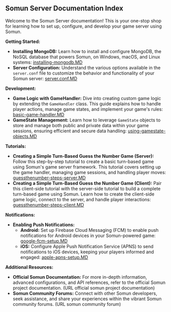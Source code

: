 ## Somun Server Documentation Index

Welcome to the Somun Server documentation! This is your one-stop shop for learning how to set up, configure, and develop your game server using Somun.

**Getting Started:**

* **Installing MongoDB:** Learn how to install and configure MongoDB, the NoSQL database that powers Somun, on Windows, macOS, and Linux systems: [installing-mongodb.MD](installing-mongodb.MD)
* **Server Configuration:** Understand the various options available in the `server.conf` file to customize the behavior and functionality of your Somun server: [server.conf.MD](server.conf.MD)

**Development:**

* **Game Logic with GameHandler:** Dive into creating custom game logic by extending the `GameHandler` class. This guide explains how to handle player actions, manage game states, and implement your game's rules: [basic-game-handler.MD](basic-game-handler.MD)
* **GameState Management:** Learn how to leverage `GameState` objects to store and manage both public and private data within your game sessions, ensuring efficient and secure data handling: [using-gamestate-objects.MD](using-gamestate-objects.MD)

**Tutorials:**
* **Creating a Simple Turn-Based Guess the Number Game (Server):** Follow this step-by-step tutorial to create a basic turn-based game using Somun's game server framework. This tutorial covers setting up the game handler, managing game sessions, and handling player moves: [guessthenumber-steps-server.MD](guessthenumber-steps-server.MD)
* **Creating a Simple Turn-Based Guess the Number Game (Client):** Pair this client-side tutorial with the server-side tutorial to build a complete turn-based game using Somun. Learn how to create the client-side game logic, connect to the server, and handle player interactions: [guessthenumber-steps-client.MD](guessthenumber-steps-client.MD)

**Notifications:**

* **Enabling Push Notifications:**
    * **Android:** Set up Firebase Cloud Messaging (FCM) to enable push notifications for Android devices in your Somun-powered game: [google-fcm-setup.MD](google-fcm-setup.MD)
    * **iOS:** Configure Apple Push Notification Service (APNS) to send notifications to iOS devices, keeping your players informed and engaged: [apple-apns-setup.MD](apple-apns-setup.MD)

**Additional Resources:**

* **Official Somun Documentation:** For more in-depth information, advanced configurations, and API references, refer to the official Somun project documentation. (URL official somun project documentation)
* **Somun Community Forums:** Connect with other Somun developers, seek assistance, and share your experiences within the vibrant Somun community forums. (URL somun community forum)

